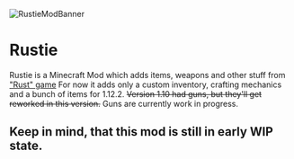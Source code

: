 ![RustieModBanner](https://i.imgur.com/0j7vXHe.png)
# Rustie
Rustie is a Minecraft Mod which adds items, weapons and other stuff from ["Rust" game](https://rust.facepunch.com)
For now it adds only a custom inventory, crafting mechanics and a bunch of items for 1.12.2. ~~Version 1.10 had guns, but they'll get reworked in this version.~~ Guns are currently work in progress.
## Keep in mind, that this mod is still in early WIP state. 
